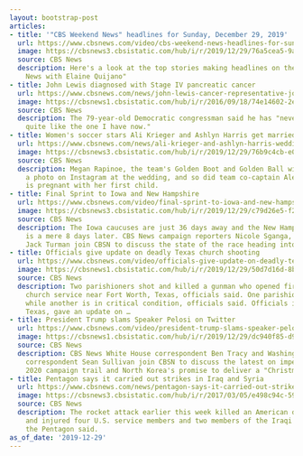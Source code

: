 ```yaml
---
layout: bootstrap-post
articles:
- title: '"CBS Weekend News" headlines for Sunday, December 29, 2019'
  url: https://www.cbsnews.com/video/cbs-weekend-news-headlines-for-sunday-december-29-2019/
  image: https://cbsnews3.cbsistatic.com/hub/i/r/2019/12/29/76a5cea5-9ad5-4502-a1c7-d423cfd8cbbf/thumbnail/1200x630/692cac84e96a73d0f1c25cc0aacb03d3/1229-en-headlines-2000444-640x360.jpg
  source: CBS News
  description: Here's a look at the top stories making headlines on the "CBS Weekend
    News with Elaine Quijano"
- title: John Lewis diagnosed with Stage IV pancreatic cancer
  url: https://www.cbsnews.com/news/john-lewis-cancer-representative-john-lewis-diagnosed-with-stage-iv-pancreatic-cancer-2019-12-29/
  image: https://cbsnews1.cbsistatic.com/hub/i/r/2016/09/18/74e14602-2e6a-44e1-be19-452318a8a3b2/thumbnail/1200x630/b88880f61646c9e758d1561af2dcab13/ftn-lewis-0918.jpg
  source: CBS News
  description: The 79-year-old Democratic congressman said he has "never faced a fight
    quite like the one I have now."
- title: Women's soccer stars Ali Krieger and Ashlyn Harris get married
  url: https://www.cbsnews.com/news/ali-krieger-and-ashlyn-harris-wedding-u-s-womens-soccer-stars-get-married-in-miami-2019-12-29/
  image: https://cbsnews3.cbsistatic.com/hub/i/r/2019/12/29/76b9c4cb-e0c6-4af0-b110-4685e40f9aa2/thumbnail/1200x630g2/6650e35fe27bc39838c951bc94e045aa/ali-krieger-ashlyn-harris-married-2019-12-29.jpg
  source: CBS News
  description: Megan Rapinoe, the team's Golden Boot and Golden Ball winner, posted
    a photo on Instagram at the wedding, and so did team co-captain Alex Morgan, who
    is pregnant with her first child.
- title: Final Sprint to Iowa and New Hampshire
  url: https://www.cbsnews.com/video/final-sprint-to-iowa-and-new-hampshire/
  image: https://cbsnews3.cbsistatic.com/hub/i/r/2019/12/29/c79d26e5-f215-4c56-9a03-c995f79ce472/thumbnail/1200x630/ef2fd1908dbcb506dfb357666eeb6dd9/1229-cbsn-iowanewhampshiresprint-eya-2000439-640x360.jpg
  source: CBS News
  description: The Iowa caucuses are just 36 days away and the New Hampshire primary
    is a mere 8 days later. CBS News campaign reporters Nicole Sganga, Zak Hudak and
    Jack Turman join CBSN to discuss the state of the race heading into 2020.
- title: Officials give update on deadly Texas church shooting
  url: https://www.cbsnews.com/video/officials-give-update-on-deadly-texas-church-shooting/
  image: https://cbsnews1.cbsistatic.com/hub/i/r/2019/12/29/50d7d16d-8bc7-45ff-90d6-769d33018697/thumbnail/1200x630/2f50966a6b5b9a16444017bbfde5694b/cbsn-fusion-officials-give-update-on-deadly-texas-church-shooting-thumbnail-432046-640x360.jpg
  source: CBS News
  description: Two parishioners shot and killed a gunman who opened fire during a
    church service near Fort Worth, Texas, officials said. One parishioner has died
    while another is in critical condition, officials said. Officials in White Settlement,
    Texas, gave an update on …
- title: President Trump slams Speaker Pelosi on Twitter
  url: https://www.cbsnews.com/video/president-trump-slams-speaker-pelosi-on-twitter/
  image: https://cbsnews1.cbsistatic.com/hub/i/r/2019/12/29/dc940f85-d9b3-4652-ac6b-c32a3e484d67/thumbnail/1200x630/b15ceb8289a6739748b5e13daf2c1363/1229-cbsn-trumppelositwitterslam-exm-exp-2000423-640x360.jpg
  source: CBS News
  description: CBS News White House correspondent Ben Tracy and Washington Post political
    correspondent Sean Sullivan join CBSN to discuss the latest on impeachment, the
    2020 campaign trail and North Korea's promise to deliver a "Christmas gift."
- title: Pentagon says it carried out strikes in Iraq and Syria
  url: https://www.cbsnews.com/news/pentagon-says-it-carried-out-strikes-in-iraq-and-syria-against-militia-responsible-for-defense-contractors-death/
  image: https://cbsnews3.cbsistatic.com/hub/i/r/2017/03/05/e498c94c-597e-419a-8a4c-637dc9224b6c/thumbnail/1200x630/9e6a1b6b517b71049357ee61630b4f88/ap-17064699132867.jpg
  source: CBS News
  description: The rocket attack earlier this week killed an American defense contractor
    and injured four U.S. service members and two members of the Iraqi Security Forces,
    the Pentagon said.
as_of_date: '2019-12-29'
---
```


